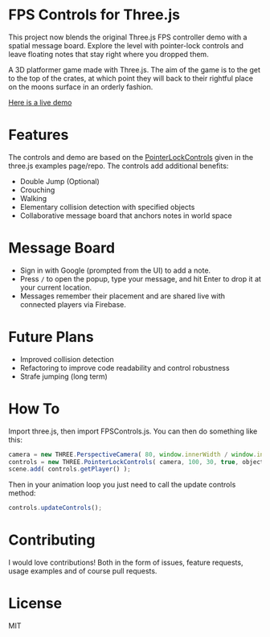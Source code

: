 # FPS Controls for Three.js
This project now blends the original Three.js FPS controller demo with a spatial message board. Explore the level with pointer-lock controls and leave floating notes that stay right where you dropped them.

A 3D platformer game made with Three.js. The aim of the game is to the get to the top of the crates, at which point they will back to their rightful
place on the moons surface in an orderly fashion.

[Here is a live demo](https://jamesmilneruk.github.io/threejs-fps-controls)

# Features
The controls and demo are based on the [PointerLockControls](https://github.com/mrdoob/three.js/blob/master/examples/js/controls/PointerLockControls.js) given in the
three.js examples page/repo. The controls add additional benefits:

* Double Jump (Optional)
* Crouching
* Walking
* Elementary collision detection with specified objects
* Collaborative message board that anchors notes in world space

# Message Board
* Sign in with Google (prompted from the UI) to add a note.
* Press `/` to open the popup, type your message, and hit Enter to drop it at your current location.
* Messages remember their placement and are shared live with connected players via Firebase.

# Future Plans

* Improved collision detection
* Refactoring to improve code readability and control robustness
* Strafe jumping (long term)

# How To

Import three.js, then import FPSControls.js. You can then do something like this:

```javascript
camera = new THREE.PerspectiveCamera( 80, window.innerWidth / window.innerHeight, 1, 9000 );
controls = new THREE.PointerLockControls( camera, 100, 30, true, objects );
scene.add( controls.getPlayer() );
```
Then in your animation loop you just need to call the update controls method:

```javascript
controls.updateControls();
```

# Contributing

I would love contributions! Both in the form of issues, feature requests, usage examples and of course pull requests.

# License
MIT
